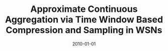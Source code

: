 ---
title: "Approximate Continuous Aggregation via Time Window Based Compression and Sampling in WSNs"
collection: publications
permalink: /publication/2010-01-01-Approximate-Continuous-Aggregation-via-Time-Window-Based-Compression-and-Sampling-in-WSNs
pubtype: journal
date: 2010-01-01
venue: 'Wirel. Sens. Netw.'
authors:  Lei Yu,  Jianzhong Li,  Siyao Cheng
citation: ' Lei Yu,  Jianzhong Li,  Siyao Cheng, &quot;Approximate Continuous Aggregation via Time Window Based Compression and Sampling in WSNs.&quot; Wirel. Sens. Netw., 2010.'
---